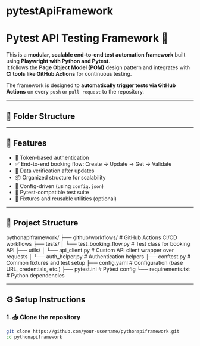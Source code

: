 # pytestApiFramework
# Pytest API Testing Framework 🧪

This is a **modular, scalable end-to-end test automation framework** built using **Playwright with Python and Pytest**.  
It follows the **Page Object Model (POM)** design pattern and integrates with **CI tools like GitHub Actions** for continuous testing.

The framework is designed to **automatically trigger tests via GitHub Actions** on every `push` or `pull request` to the repository.

---

## 📁 Folder Structure

---

## 🚀 Features

- 🔐 Token-based authentication
- ✅ End-to-end booking flow: Create → Update → Get → Validate
- 🔁 Data verification after updates
- 📦 Organized structure for scalability
- 📄 Config-driven (using `config.json`)
- 🧪 Pytest-compatible test suite
- 📂 Fixtures and reusable utilities (optional)

---

## 📂 Project Structure
pythonapiframework/
├── github/workflows/                # GitHub Actions CI/CD workflows
├── tests/
│   └── test_booking_flow.py         # Test class for booking API
├── utils/
│   └── api_client.py                # Custom API client wrapper over requests
│   └── auth_helper.py               # Authentication helpers
├── conftest.py                      # Common fixtures and test setup
├── config.yaml                      # Configuration (base URL, credentials, etc.)
├── pytest.ini                       # Pytest config
└── requirements.txt                 # Python dependencies


---

## ⚙️ Setup Instructions

### 1. 📥 Clone the repository
```bash
git clone https://github.com/your-username/pythonapiframework.git
cd pythonapiframework
